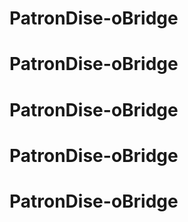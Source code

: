 # PatronDise-oBridge
# PatronDise-oBridge
# PatronDise-oBridge
# PatronDise-oBridge
# PatronDise-oBridge
